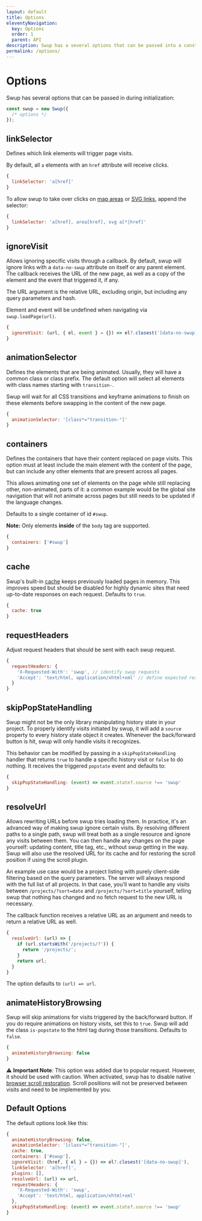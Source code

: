 ```yaml
---
layout: default
title: Options
eleventyNavigation:
  key: Options
  order: 1
  parent: API
description: Swup has a several options that can be passed into a constructor as an object
permalink: /options/
---
```


# Options

Swup has several options that can be passed in during initialization:

```javascript
const swup = new Swup({
  /* options */
});
```

## linkSelector

Defines which link elements will trigger page visits.

By default, all `a` elements with an `href` attribute will receive clicks.

```javascript
{
  linkSelector: 'a[href]'
}
```

To allow swup to take over clicks on
[map areas](https://www.w3schools.com/tags/tag_area.asp) or
[SVG links](https://developer.mozilla.org/en-US/docs/Web/SVG/Element/a),
append the selector:

```javascript
{
  linkSelector: 'a[href], area[href], svg a[*|href]'
}
```

## ignoreVisit

Allows ignoring specific visits through a callback. By default, swup will ignore links with a `data-no-swup` attribute on itself or any parent element. The callback receives the URL of the new page, as well as a copy of the element and the event that triggered it, if any.

The URL argument is the relative URL, excluding origin, but including any query parameters and hash.

Element and event will be undefined when navigating via `swup.loadPage(url)`.

```javascript
{
  ignoreVisit: (url, { el, event } = {}) => el?.closest('[data-no-swup]')
}
```

## animationSelector

Defines the elements that are being animated. Usually, they will have a common
class or class prefix. The default option will select all elements with
class names starting with `transition-`.

Swup will wait for all CSS transitions and keyframe animations to finish on these elements before
swapping in the content of the new page.

```javascript
{
  animationSelector: '[class*="transition-"]'
}
```

## containers

Defines the containers that have their content replaced on page visits. This option must at least include the main element with the content of the page, but can
include any other elements that are present across all pages.

This allows animating one set of elements on the page while still replacing
other, non-animated, parts of it: a common example would be the global site
navigation that will not animate across pages but still needs to be updated if
the language changes.

Defaults to a single container of id `#swup`.

**Note:** Only elements **inside** of the `body` tag are supported.

```javascript
{
  containers: ['#swup']
}
```

## cache

Swup's built-in [cache](/api/cache/) keeps previously loaded pages in memory.
This improves speed but should be disabled for highly dynamic sites
that need up-to-date responses on each request. Defaults to `true`.

```javascript
{
  cache: true
}
```

## requestHeaders

Adjust request headers that should be sent with each swup request.

```javascript
{
  requestHeaders: {
    'X-Requested-With': 'swup', // identify swup requests
    'Accept': 'text/html, application/xhtml+xml' // define expected response
  }
}
```

## skipPopStateHandling

Swup might not be the only library manipulating history state in your project. To properly identify
visits initiated by swup, it will add a `source` property to every history state object it creates.
Whenever the back/forward button is hit, swup will only handle visits it recognizes.

This behavior can be modified by passing in a `skipPopStateHandling` handler that returns `true` to
handle a specific history visit or `false` to do nothing. It receives the triggered `popstate` event
and defaults to:

```javascript
{
  skipPopStateHandling: (event) => event.state?.source !== 'swup'
}
```

## resolveUrl

Allows rewriting URLs before swup tries loading them. In practice, it's an
advanced way of making swup ignore certain visits. By resolving different paths
to a single path, swup will treat both as a single resource and ignore any
visits between them. You can then handle any changes on the page yourself:
updating content, title tag, etc., without swup getting in the way. Swup will
also use the resolved URL for its cache and for restoring the scroll position if
using the scroll plugin.

An example use case would be a project listing with purely client-side filtering
based on the query parameters. The server will always respond with the full list
of all projects. In that case, you'll want to handle any visits between
`/projects/?sort=date` and `/projects/?sort=title` yourself, telling swup that
nothing has changed and no fetch request to the new URL is necessary.

The callback function receives a relative URL as an argument and needs to
return a relative URL as well.

```javascript
{
  resolveUrl: (url) => {
    if (url.startsWith('/projects/?')) {
      return '/projects/';
    }
    return url;
  }
}
```

The option defaults to `(url) => url`.

## animateHistoryBrowsing

Swup will skip animations for visits triggered by the back/forward button. If you do require
animations on history visits, set this to `true`. Swup will add the class `is-popstate` to the html
tag during those transitions. Defaults to `false`.

```javascript
{
  animateHistoryBrowsing: false
}
```

⚠️ **Important Note**: This option was added due to popular request. However, it should be used with
caution. When activated, swup has to disable native [browser scroll restoration](https://developers.google.com/web/updates/2015/09/history-api-scroll-restoration).
Scroll positions will not be preserved between visits and need to be implemented by you.

## Default Options

The default options look like this:

```javascript
{
  animateHistoryBrowsing: false,
  animationSelector: '[class*="transition-"]',
  cache: true,
  containers: ['#swup'],
  ignoreVisit: (href, { el } = {}) => el?.closest('[data-no-swup]'),
  linkSelector: 'a[href]',
  plugins: [],
  resolveUrl: (url) => url,
  requestHeaders: {
    'X-Requested-With': 'swup',
    'Accept': 'text/html, application/xhtml+xml'
  },
  skipPopStateHandling: (event) => event.state?.source !== 'swup'
}
```
